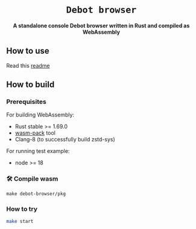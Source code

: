 <div align="center">
  <h1><code>Debot browser</code></h1>
  <strong>A standalone console Debot browser written in Rust and compiled as WebAssembly</strong>
</div>

## How to use

Read this [readme](./debot-browser/README.md)

## How to build

### Prerequisites

For building WebAssembly:

- Rust stable >= 1.69.0
- [wasm-pack] tool
- Clang-8 (to successfully build zstd-sys)

[wasm-pack]: https://rustwasm.github.io/wasm-pack/installer/

For running test example:

- node >= 18

### 🛠️ Compile wasm

```shell
make debot-browser/pkg
```

### How to try

```bash
make start
```

